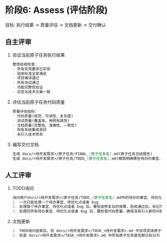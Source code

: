 # 阶段6: Assess (评估阶段)

目标: 执行结果 → 质量评估 → 文档更新 → 交付确认

## 自主评审

1. 验证当前原子任务执行结果

    ```md
    整体验收检查:
    - 所有实现要求已实现
    - 验收标准全部满足
    - 项目编译通过
    - 所有测试通过
    - 功能完整性验证
    - 实现与技术方案一致
    ```

2. 评估当前原子任务代码质量

    ```md
    质量评估指标:
    - 代码质量(规范、可读性、复杂度)
    - 测试质量(覆盖率、用例有效性)
    - 文档质量(完整性、准确性、一致性)
    - 现有系统集成良好
    - 未引入技术债务
    ```

3. 编写交付文档

    ```md
    生成 docs/<待开发需求>/原子任务/FINAL_[原子任务名].md(原子任务总结报告)
    生成 docs/<待开发需求>/原子任务/TODO_[原子任务名].md(精简明确哪些待办的事宜、待优化点和哪些缺少的配置等，方便人工直接寻找支持)
    ```

## 人工评审

1. TODO询问

    ```md
    询问用户docs/<待开发需求>/原子任务/TODO_[原子任务名].md中的待办的事宜、待优化点和哪些缺少的配置等，精简明确哪些待办的事宜和哪些缺少的配置等，同时提供有用的操作指引
    1. 一次只能处理一个待办事宜、待优化点或者 bug
    2. 处理每个待办事宜、待优化点或者 bug 后，要验收修复后的效果，验收通过后，标记为 “已修复”，才能开始处理下一个
    3. 处理完所有待办事宜、待优化点或者 bug 后，要检查代码质量，确保没有引入新的问题
    ```

2. 文档更新

    ```md
    1. TODO询问结束后，将 docs/<待开发需求>/TASK_<待开发需求>.md 中该项具体原子任务标记为 “已完成”，再继续下一项具体原子任务
    2. 检查 docs/<待开发需求>/TASK_<待开发需求>.md 中所有原子任务是否都已标记为 “已完成”，如果是，将该<待开发需求>在ai/road_map.md中标记为 “已完成”
    ```

